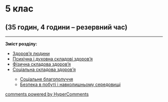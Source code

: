 <div id="hypercomments_widget" class="js-hypercomments-widget invisible"></div>

# 5 клас

## (35 годин, 4 години – резервний час)

<hr>
<p><b>Зміст розділу:</b></p>
<ul type="disc">
<li><a href="https://healthmon59.ed-era.com/1/zdorovya_ludiny.html">Здоров’я людини</a></li>
<li><a href="https://healthmon59.ed-era.com/1/psykhychna_ta_dukhovna_skladovy_zdorovya.html">Психічна і духовна складові здоров’я</a></li>
<li><a href="https://healthmon59.ed-era.com/1/fizichna_skladova_zdorovya.html">Фізична складова здоров’я</a></li>
<li><a href="https://healthmon59.ed-era.com/1/socialna_skladova_zdorovya.html">Соціальна складова здоров’я</a></li>
<ul type="circle">
<li><a href="https://healthmon59.ed-era.com/1/soc_blagopoluchhya.html">Соціальне благополуччя</a></li>
<li><a href="https://healthmon59.ed-era.com/1/bezpeka_v_pobuty_ta_navk_seredovyschy.html">Безпека в побуті і навколишньому середовищі</a></li>
</ul>
</ul>

<div class="js-hypercomments-container">
<a href="http://hypercomments.com" class="hc-link" title="comments widget">comments powered by HyperComments</a>
</div>